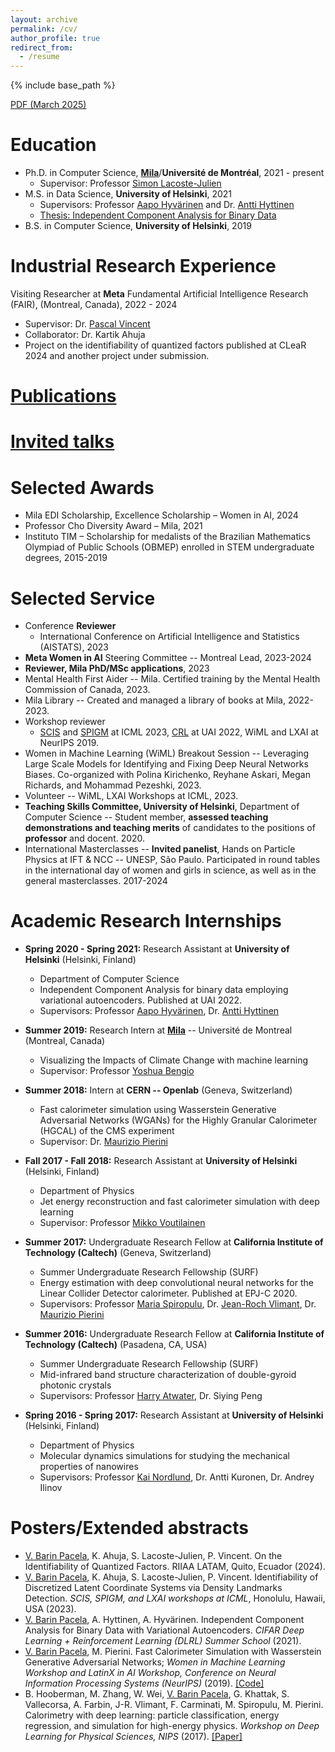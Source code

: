 ```yaml
---
layout: archive
permalink: /cv/
author_profile: true
redirect_from:
  - /resume
---
```


{% include base_path %}

[PDF (March 2025)](https://vitoriapacela.github.io/files/CV.pdf)

Education
======
* Ph.D. in Computer Science, **[Mila](https://mila.quebec/en/)**/**Université de Montréal**, 2021 - present
  * Supervisor: Professor [Simon Lacoste-Julien](http://www.iro.umontreal.ca/~slacoste/) 
* M.S. in Data Science, **University of Helsinki**, 2021
  * Supervisors: Professor [Aapo Hyvärinen](https://www.cs.helsinki.fi/u/ahyvarin/) and Dr. [Antti Hyttinen](https://www.cs.helsinki.fi/u/ajhyttin/)
  * [Thesis: Independent Component Analysis for Binary Data](https://helda.helsinki.fi/handle/10138/332599)
* B.S. in Computer Science, **University of Helsinki**, 2019

Industrial Research Experience
======
Visiting Researcher at **Meta** Fundamental Artificial Intelligence Research (FAIR), (Montreal, Canada), 2022 - 2024
- Supervisor: Dr. [Pascal Vincent](https://ai.facebook.com/people/pascal-vincent/)
- Collaborator: Dr. Kartik Ahuja
- Project on the identifiability of quantized factors published at CLeaR 2024 and another project under submission.

[Publications](https://vitoriapacela.github.io/publications/)
======

[Invited talks](https://vitoriapacela.github.io/talks/)
======

Selected Awards
======
* Mila EDI Scholarship, Excellence Scholarship – Women in AI, 2024
* Professor Cho Diversity Award – Mila, 2021
* Instituto TIM – Scholarship for medalists of the Brazilian Mathematics Olympiad of Public Schools (OBMEP) enrolled in STEM undergraduate degrees, 2015-2019

Selected Service
======
* Conference **Reviewer**
  - International Conference on Artificial Intelligence and Statistics (AISTATS), 2023
* **Meta Women in AI** Steering Committee -- Montreal Lead, 2023-2024
* **Reviewer, Mila PhD/MSc applications**, 2023
* Mental Health First Aider -- Mila. Certified training by the Mental Health Commission of Canada, 2023.
* Mila Library -- Created and managed a library of books at Mila, 2022-2023.
* Workshop reviewer
  - [SCIS](https://sites.google.com/view/scis-workshop-23/home?authuser=0) and [SPIGM](https://spigmworkshop.github.io/) at ICML 2023, [CRL](https://crl-uai-2022.github.io/) at UAI 2022, WiML and LXAI at NeurIPS 2019.
* Women in Machine Learning (WiML) Breakout Session -- Leveraging Large Scale Models for Identifying and Fixing Deep Neural Networks Biases. Co-organized with Polina Kirichenko, Reyhane Askari, Megan Richards, and Mohammad Pezeshki, 2023.
* Volunteer -- WiML, LXAI Workshops at ICML, 2023.
* **Teaching Skills Committee, University of Helsinki**, Department of Computer Science -- Student member, **assessed teaching demonstrations and teaching merits** of candidates to the positions of **professor** and docent. 2020.
* International Masterclasses -- **Invited panelist**, Hands on Particle Physics at IFT & NCC -- UNESP, São Paulo. Participated in round tables in the international day of women and girls in science, as well as in the general masterclasses. 2017-2024

  
Academic Research Internships
======
* **Spring 2020 - Spring 2021:** Research Assistant at **University of Helsinki** (Helsinki, Finland)
  * Department of Computer Science
  * Independent Component Analysis for binary data employing variational autoencoders. Published at UAI 2022.
  * Supervisors: Professor [Aapo Hyvärinen](https://www.cs.helsinki.fi/u/ahyvarin/), Dr. [Antti Hyttinen](https://www.cs.helsinki.fi/u/ajhyttin/)

* **Summer 2019:** Research Intern at **[Mila](https://mila.quebec/en/)** -- Université de Montreal (Montreal, Canada)
  * Visualizing the Impacts of Climate Change with machine learning
  * Supervisor: Professor [Yoshua Bengio](https://yoshuabengio.org/)
  
* **Summer 2018:** Intern at **CERN -- Openlab** (Geneva, Switzerland)
  * Fast calorimeter simulation using Wasserstein Generative Adversarial Networks (WGANs) for the Highly Granular Calorimeter (HGCAL) of the CMS experiment
  * Supervisor: Dr. [Maurizio Pierini](https://inspirehep.net/authors/1021028)
  
* **Fall 2017 - Fall 2018:** Research Assistant at **University of Helsinki** (Helsinki, Finland)
  * Department of Physics
  * Jet energy reconstruction and fast calorimeter simulation with deep learning
  * Supervisor: Professor [Mikko Voutilainen](https://researchportal.helsinki.fi/en/persons/mikko-voutilainen)
  
* **Summer 2017:** Undergraduate Research Fellow at **California Institute of Technology (Caltech)** (Geneva, Switzerland)
  * Summer Undergraduate Research Fellowship (SURF)
  * Energy estimation with deep convolutional neural networks for the Linear Collider Detector calorimeter. Published at EPJ-C 2020.
  * Supervisors: Professor [Maria Spiropulu](https://pma.caltech.edu/people/maria-spiropulu), Dr. [Jean-Roch Vlimant](https://inspirehep.net/authors/1023557), Dr. [Maurizio Pierini](https://inspirehep.net/authors/1021028)  
  
* **Summer 2016:** Undergraduate Research Fellow at **California Institute of Technology (Caltech)** (Pasadena, CA, USA)
  * Summer Undergraduate Research Fellowship (SURF)
  * Mid-infrared band structure characterization of double-gyroid photonic crystals
  * Supervisors: Professor [Harry Atwater](https://daedalus.caltech.edu/team-member/harry-atwater/), Dr. Siying Peng
  
* **Spring 2016 - Spring 2017:** Research Assistant at **University of Helsinki** (Helsinki, Finland)
  * Department of Physics
  * Molecular dynamics simulations for studying the mechanical properties of nanowires
  * Supervisors: Professor [Kai Nordlund](https://www.mv.helsinki.fi/home/knordlun/), Dr. Antti Kuronen, Dr. Andrey Ilinov

Posters/Extended abstracts
======
* <u>V. Barin Pacela</u>, K. Ahuja, S. Lacoste-Julien, P. Vincent. On the Identifiability of Quantized Factors. RIIAA LATAM, Quito, Ecuador (2024).
* <u>V. Barin Pacela</u>, K. Ahuja, S. Lacoste-Julien, P. Vincent. Identifiability of Discretized Latent Coordinate Systems via Density Landmarks Detection. *SCIS, SPIGM, and LXAI workshops at ICML*, Honolulu, Hawaii, USA (2023).
* <u>V. Barin Pacela</u>, A. Hyttinen, A. Hyvärinen. Independent Component Analysis for Binary Data with Variational Autoencoders. <i>CIFAR Deep Learning + Reinforcement Learning (DLRL) Summer School</i> (2021).
* <u>V. Barin Pacela</u>, M. Pierini. Fast Calorimeter Simulation with Wasserstein Generative Adversarial Networks; <i>Women in Machine Learning Workshop and LatinX in AI Workshop, Conference on Neural Information Processing Systems (NeurIPS)</i> (2019). [[Code]](https://github.com/vitoriapacela/hgcal_wgan)
* B. Hooberman, M. Zhang, W. Wei, <u>V. Barin Pacela</u>, G. Khattak, S. Vallecorsa, A. Farbin, J-R. Vlimant, F. Carminati, M. Spiropulu, M. Pierini. Calorimetry with deep learning: particle classification, energy regression, and simulation for high-energy physics. <i>Workshop on Deep Learning for Physical Sciences, NIPS</i> (2017). [[Paper]](https://dl4physicalsciences.github.io/files/nips_dlps_2017_15.pdf)
  

